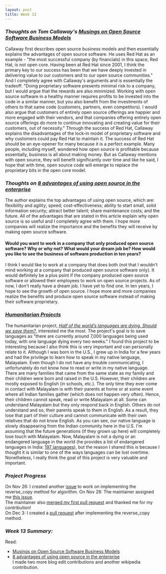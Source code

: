 ```yaml
---
layout: post
title: Week 13
---
```

### **_Thoughts on Tom Callaway's [Musings on Open Source Software Business Models](https://spot.livejournal.com/327801.html)_**  
Callaway first describes open source business models and then essentially explains the advantages of open source software. He uses Red Hat as an example - "the most successful company (by financials) in this space, Red Hat, is not open core. Having been at Red Hat since 2001, I think the primary key to our success has been that we have deeply invested in delivering value to our customers and to our open source communities." And I completely agree with Callaway's arguments and is essentially the tradeoff. "Doing proprietary software presents minimal risk to a company, but I would argue that the rewards are also minimized. Working with open source software in a healthy manner requires profits to be invested into the code in a similar manner, but you also benefit from the investments of others to that same code (customers, partners, even competitors). I would also argue that customers of entirely open source offerings are happier and more engaged with their vendors, and that companies offering entirely open source offerings do more to continue innovating and creating value for their customers, out of necessity." Through the success of Red Hat, Callaway explains the disadvantages of the lock-in model of proprietary software and why customers could pay Red Hat to maintain it. The success of Red Hat should be an eye-opener for many because it is a perfect example. Many people, including myself, wondered how open source is profitable because essentially, business is all about making money. But as Callaway mentions with open source, they will benefit significantly over time and like he said, I hope that with time, open source code will emerge to replace the  proprietary bits in the open core model.

### **_Thoughts on [8 advantages of using open source in the enterprise](https://enterprisersproject.com/article/2015/1/top-advantages-open-source-offers-over-proprietary-solutions)_**  
The author explains the top advantages of using open source, which are: flexibility and agility; speed; cost-effectiveness; ability to start small, solid information security; attract better talent; share maintenance costs; and the future. All of the advantages that are stated in this article explain why open source is so useful and I completely agree with them. I hope more companies will realize the importance and the benefits they will receive by making open source software. 

#### Would you want to work in a company that only produced open source software? Why or why not? What would your dream job be? How would you like to see the business of software production in ten years?
I think I would like to work at a company that does both (not that I wouldn't mind working at a company that produced open source software only). It would definitely be a plus point if the company produced open source software or allowed their employees to work on open source projects. As of now, I don't really have a dream job. I have yet to find one. In ten years, I hope to see the growth of open source. I hope more and more companies realize the benefits and produce open source software instead of making their software proprietary.   

### **_[Humanitarian Projects](https://opensource.com/tags/humanitarian)_**  
The humanitarian project, _[Half of the world’s languages are dying. Should we save them?](https://opensource.com/article/17/7/half-world-languages-dying-save-them)_, interested me the most. The project's goal is to save languages as "there are currently around 7,000 languages being used today, with one language dying every two weeks." I found this project to be interesting because I also think this is very important and can personally relate to it. Although I was born in the U.S., I grew up in India for a few years and had the privilege to learn how to speak in my native language, Malayalam. Even though I do not have any trouble communicating, I unfortunately do not know how to read or write in my native language. There are many families that came from the same state as my family and their children were born and raised in the U.S. However, their children are mostly exposed to English (in schools, etc.). The only time they ever come in contact with Malayalam is with their parents at home or at some event where all Indian families gather (which does not happen very often). Hence, their children cannot speak, read or write Malayalam at all. Some can understand Malayalam but they only respond back in English. Others do not understand and so, their parents speak to them in English. As a result, they lose that part of their culture and cannot communicate with their own relatives that do not know English. As you can see, our native language is slowly disappearing from the Indian community here in the U.S. I'm assuming that the future generations (if they grown up here) will completely lose touch with Malayalam. Now, Malayalam is not a dying or an endangered language in the world (he provides a list of endangered languages in India: [197 languages](https://en.wikipedia.org/wiki/List_of_endangered_languages_in_India)), but the reason I shared this is because I thought it is similar to one of the ways languages can be lost overtime. Nonetheless, I really think the goal of this project is very valuable and important.    

### **_Project Progress_**  
On Nov 26: I created another [issue](https://github.com/Bhupesh-V/30-seconds-of-cpp/issues/452) to work on implementing the reverse_copy method for algorithm. 
On Nov 28: The maintainer assigned me [this issue](https://github.com/Bhupesh-V/30-seconds-of-cpp/issues?q=assignee%3Arajsukanya+is%3Aopen).  
The maintainer also [merged my first pull request](https://github.com/Bhupesh-V/30-seconds-of-cpp/pull/446) and thanked me for my contribution!    
On Dec 3: I created a [pull request](https://github.com/Bhupesh-V/30-seconds-of-cpp/pull/457) after implementing the reverse_copy method.  

### **_Week 13 Summary:_** 
Read:
* [Musings on Open Source Software Business Models](https://spot.livejournal.com/327801.html)  
* [8 advantages of using open source in the enterprise](https://enterprisersproject.com/article/2015/1/top-advantages-open-source-offers-over-proprietary-solutions)  
I made two more blog edit contributions and another wikipedia contribution.  
